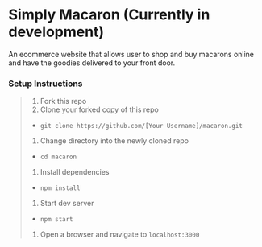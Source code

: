# Simply Macaron (Currently in development)

An ecommerce website that allows user to shop and buy macarons online and have the goodies delivered to your front door.

### Setup Instructions
>1. Fork this repo
>1. Clone your forked copy of this repo
>   - `git clone https://github.com/[Your Username]/macaron.git`
>1. Change directory into the newly cloned repo
>   - `cd macaron`
>1. Install dependencies 
>   - `npm install`
>1. Start dev server
>   - `npm start`
>1. Open a browser and navigate to `localhost:3000`
